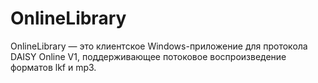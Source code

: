 # OnlineLibrary

OnlineLibrary — это клиентское Windows-приложение для протокола DAISY Online V1, поддерживающее потоковое воспроизведение форматов lkf и mp3.
